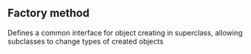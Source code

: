 ## Factory method

Defines a common interface for object creating in superclass, allowing subclasses to change types of created objects